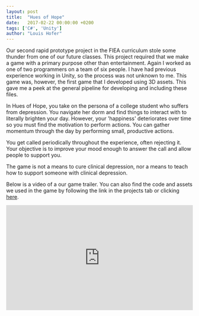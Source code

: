 ```yaml
---
layout: post
title:  "Hues of Hope"
date:   2017-02-22 00:00:00 +0200
tags: ['C#', 'Unity']
author: "Louis Hofer"
---
```


Our second rapid prototype project in the FIEA curriculum stole some thunder from one of our future classes.
This project required that we make a game with a primary purpose other than entertainment.
Again I worked as one of two programmers on a team of six people.
I have had previous experience working in Unity, so the process was not unknown to me.
This game was, however, the first game that I developed using 3D assets.
This gave me a peek at the general pipeline for developing and including these files.

In Hues of Hope, you take on the persona of a college student who suffers from depression.
You navigate her dorm and find things to interact with to literally brighten your day.
However, your 'happiness' deteriorates over time so you must find the motivation to perform actions.
You can gather momentum through the day by performing small, productive actions.

You get called periodically throughout the experience, often rejecting it.
Your objective is to improve your mood enough to answer the call and allow people to support you.

The game is not a means to cure clinical depression, nor a means to teach how to support someone with clinical depression.

Below is a video of a our game trailer.
You can also find the code and assets we used in the game by following the link in the projects tab or clicking <a href="https://github.com/punster94/HuesOfHope">here</a>.

<div style="position:relative;height:0;padding-bottom:56.25%"><iframe src="https://www.youtube.com/embed/e5VH0N9M0oc?ecver=2" style="position:absolute;width:100%;height:100%;left:0" width="640" height="360" frameborder="0" allowfullscreen></iframe></div>